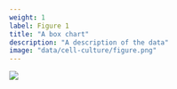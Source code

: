 ```yaml
---
weight: 1
label: Figure 1
title: "A box chart"
description: "A description of the data"
image: "data/cell-culture/figure.png"
---
```

<img src="/data/cell-culture/box-chart.png">

